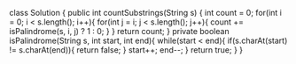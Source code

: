 class Solution {
    public int countSubstrings(String s) {
        int count = 0;
        for(int i = 0; i < s.length(); i++){
            for(int j = i; j < s.length(); j++){
                count += isPalindrome(s, i, j) ? 1 : 0; 
            }
        }
        return count;
    }
    private boolean isPalindrome(String s, int start, int end){
        while(start < end){
            if(s.charAt(start) != s.charAt(end)){
                return false;
            }
            start++;
            end--;
        }
        return true;
    }
}